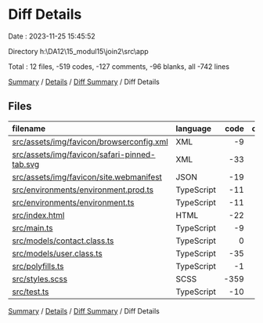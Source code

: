 # Diff Details

Date : 2023-11-25 15:45:52

Directory h:\\DA12\\15_modul15\\join2\\src\\app

Total : 12 files,  -519 codes, -127 comments, -96 blanks, all -742 lines

[Summary](results.md) / [Details](details.md) / [Diff Summary](diff.md) / Diff Details

## Files
| filename | language | code | comment | blank | total |
| :--- | :--- | ---: | ---: | ---: | ---: |
| [src/assets/img/favicon/browserconfig.xml](/src/assets/img/favicon/browserconfig.xml) | XML | -9 | 0 | -1 | -10 |
| [src/assets/img/favicon/safari-pinned-tab.svg](/src/assets/img/favicon/safari-pinned-tab.svg) | XML | -33 | 0 | -1 | -34 |
| [src/assets/img/favicon/site.webmanifest](/src/assets/img/favicon/site.webmanifest) | JSON | -19 | 0 | -1 | -20 |
| [src/environments/environment.prod.ts](/src/environments/environment.prod.ts) | TypeScript | -11 | 0 | -1 | -12 |
| [src/environments/environment.ts](/src/environments/environment.ts) | TypeScript | -11 | -11 | -3 | -25 |
| [src/index.html](/src/index.html) | HTML | -22 | 0 | -3 | -25 |
| [src/main.ts](/src/main.ts) | TypeScript | -9 | 0 | -4 | -13 |
| [src/models/contact.class.ts](/src/models/contact.class.ts) | TypeScript | 0 | -35 | -2 | -37 |
| [src/models/user.class.ts](/src/models/user.class.ts) | TypeScript | -35 | 0 | -3 | -38 |
| [src/polyfills.ts](/src/polyfills.ts) | TypeScript | -1 | -47 | -6 | -54 |
| [src/styles.scss](/src/styles.scss) | SCSS | -359 | -32 | -68 | -459 |
| [src/test.ts](/src/test.ts) | TypeScript | -10 | -2 | -3 | -15 |

[Summary](results.md) / [Details](details.md) / [Diff Summary](diff.md) / Diff Details